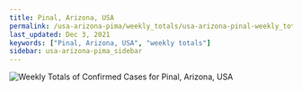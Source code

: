 ```yaml
---
title: Pinal, Arizona, USA
permalink: /usa-arizona-pima/weekly_totals/usa-arizona-pinal-weekly_totals.html
last_updated: Dec 3, 2021
keywords: ["Pinal, Arizona, USA", "weekly totals"]
sidebar: usa-arizona-pima_sidebar
---
```


![Weekly Totals of Confirmed Cases for Pinal, Arizona, USA](/covid_tracker/images/graphs/usa-arizona-pinal-weekly_totals_graph.png)
